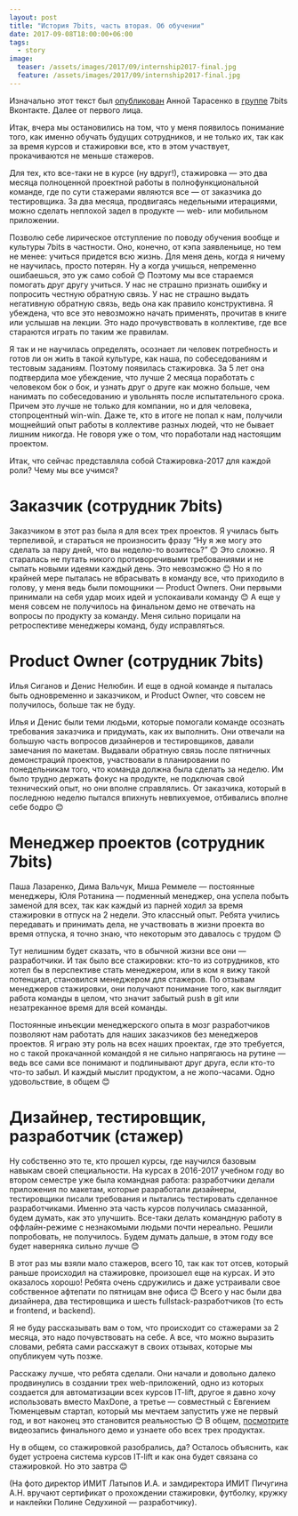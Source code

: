```yaml
---
layout: post
title: "История 7bits, часть вторая. Об обучении"
date: 2017-09-08T18:00:00+06:00
tags:
  - story
image: 
  teaser: /assets/images/2017/09/internship2017-final.jpg
  feature: /assets/images/2017/09/internship2017-final.jpg
---
```


Изначально этот текст был <a href="https://vk.com/7bits?w=wall-80874894_321" target="_blank">опубликован</a> Анной Тарасенко в <a href="https://vk.com/7bits" target="_blank">группе</a> 7bits Вконтакте. Далее от первого лица. 

Итак, вчера мы остановились на том, что у меня появилось понимание того, как именно обучать будущих сотрудников, и не только их, так как за время курсов и стажировки все, кто в этом участвует, прокачиваются не меньше стажеров.

Для тех, кто все-таки не в курсе (ну вдруг!), стажировка — это два месяца полноценной проектной работы в полнофункциональной команде, где по сути стажерами являются все — от заказчика до тестировщика. За два месяца, продвигаясь недельными итерациями, можно сделать неплохой задел в продукте — web- или мобильном приложении.

Позволю себе лирическое отступление по поводу обучения вообще и культуры 7bits в частности. Оно, конечно, от кэпа заявленьице, но тем не менее: учиться придется всю жизнь. Для меня день, когда я ничему не научилась, просто потерян. Ну а когда учишься, непременно ошибаешься, это уж само собой 😊 Поэтому мы все стараемся помогать друг другу учиться. У нас не страшно признать ошибку и попросить честную обратную связь. У нас не страшно выдать негативную обратную связь, ведь она как правило конструктивна. Я убеждена, что все это невозможно начать применять, прочитав в книге или услышав на лекции. Это надо прочувствовать в коллективе, где все стараются играть по таким же правилам.

Я так и не научилась определять, осознает ли человек потребность и готов ли он жить в такой культуре, как наша, по собеседованиям и тестовым заданиям. Поэтому появилась стажировка. За 5 лет она подтвердила мое убеждение, что лучше 2 месяца поработать с человеком бок о бок, и узнать друг о друге как можно больше, чем нанимать по собеседованию и увольнять после испытательного срока. Причем это лучше не только для компании, но и для человека, стопроцентный win-win. Даже те, кто в итоге не попал к нам, получили мощнейший опыт работы в коллективе разных людей, что не бывает лишним никогда. Не говоря уже о том, что поработали над настоящим проектом.

Итак, что сейчас представляла собой Стажировка-2017 для каждой роли? Чему мы все учимся?

# Заказчик (сотрудник 7bits)

Заказчиком в этот раз была я для всех трех проектов. Я училась быть терпеливой, и стараться не произносить фразу “Ну я же могу это сделать за пару дней, что вы неделю-то возитесь?” 😊 Это сложно. Я старалась не путать никого противоречивыми требованиями и не сыпать новыми идеями каждый день. Это невозможно 😊 Но я по крайней мере пыталась не вбрасывать в команду все, что приходило в голову, у меня ведь были помощники — Product Owners. Они первыми принимали на себя удар моих идей и успокаивали команду 😊 А еще у меня совсем не получилось на финальном демо не отвечать на вопросы по продукту за команду. Меня сильно порицали на ретроспективе менеджеры команд, буду исправляться.

# Product Owner (сотрудник 7bits)

Илья Сиганов и Денис Нелюбин. И еще в одной команде я пыталась быть одновременно и заказчиком, и Product Owner, что совсем не получилось, больше так не буду.

Илья и Денис были теми людьми, которые помогали команде осознать требования заказчика и придумать, как их выполнить. Они отвечали на большую часть вопросов дизайнеров и тестировщиков, давали замечания по макетам. Выдавали обратную связь после пятничных демонстраций проектов, участвовали в планировании по понедельникам того, что команда должна была сделать за неделю. Им было трудно держать фокус на продукте, не подключая свой технический опыт, но они вполне справлялись. От заказчика, который в последнюю неделю пытался впихнуть невпихуемое, отбивались вполне себе бодро 😊

# Менеджер проектов (сотрудник 7bits)

Паша Лазаренко, Дима Вальчук, Миша Реммеле — постоянные менеджеры, Юля Ротанина — подменный менеджер, она успела побыть заменой для всех, так как каждый из парней ходил за время стажировки в отпуск на 2 недели. Это классный опыт. Ребята учились передавать и принимать дела, не участвовать в жизни проекта во время отпуска, я точно знаю, что некоторым это давалось с трудом 😊

Тут нелишним будет сказать, что в обычной жизни все они — разработчики. И так было все стажировки: кто-то из сотрудников, кто хотел бы в перспективе стать менеджером, или в ком я вижу такой потенциал, становился менеджером для стажеров. По отзывам менеджеров стажировки, они получают понимание того, как выглядит работа команды в целом, что значит забытый push в git или незатреканное время для всей команды. 

Постоянные инъекции менеджерского опыта в мозг разработчиков позволяют нам работать для наших заказчиков без менеджеров проектов. Я играю эту роль на всех наших проектах, где это требуется, но с такой прокачанной командой я не сильно напрягаюсь на рутине — ведь все сами все понимают и подпинывают друг друга, если кто-то что-то забыл. И каждый мыслит продуктом, а не жопо-часами. Одно удовольствие, в общем 😊

# Дизайнер, тестировщик, разработчик (стажер)

Ну собственно это те, кто прошел курсы, где научился базовым навыкам своей специальности. На курсах в 2016-2017 учебном году во втором семестре уже была командная работа: разработчики делали приложения по макетам, которые разработали дизайнеры, тестировщики писали требования и пытались тестировать сделанное разработчиками. Именно эта часть курсов получилась смазанной, будем думать, как это улучшить. Все-таки делать командную работу в оффлайн-режиме с незнакомыми людьми почти нереально. Решили попробовать, не получилось. Будем думать дальше, в этом году все будет наверняка сильно лучше 😊

В этот раз мы взяли мало стажеров, всего 10, так как тот отсев, который раньше происходил на стажировке, произошел еще на курсах. И это оказалось хорошо! Ребята очень сдружились и даже устраивали свое собственное афтепати по пятницам вне офиса 😊 Всего у нас были два дизайнера, два тестировщика и шесть fullstack-разработчиков (то есть и frontend, и backend).

Я не буду рассказывать вам о том, что происходит со стажерами за 2 месяца, это надо почувствовать на себе. А все, что можно выразить словами, ребята сами расскажут в своих отзывах, которые мы опубликуем чуть позже.

Расскажу лучше, что ребята сделали. Они начали и довольно далеко продвинулись в создании трех web-приложений, одно из которых создается для автоматизации всех курсов IT-lift, другое я давно хочу использовать вместо MaxDone, а третье — совместный с Евгением Тюменцевым стартап, который мы мечтаем запустить уже не первый год, и вот наконец это становится реальностью 😊 В общем, <a href="https://youtu.be/PRTS9wNOJvg" target="_blank">посмотрите</a> видеозапись финального демо и узнаете обо всех трех продуктах.

Ну в общем, со стажировкой разобрались, да? Осталось объяснить, как будет устроена система курсов IT-lift и как она будет связана со стажировкой. Но это завтра 😊

(На фото директор ИМИТ Латыпов И.А. и замдиректора ИМИТ Пичугина А.Н. вручают сертификат о прохождении стажировки, футболку, кружку и наклейки Полине Седухиной — разработчику).